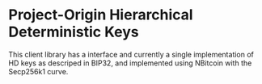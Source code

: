 # Project-Origin Hierarchical Deterministic Keys

This client library has a interface and currently a single implementation of HD keys as descriped in BIP32, and implemented using NBitcoin with the Secp256k1 curve.
